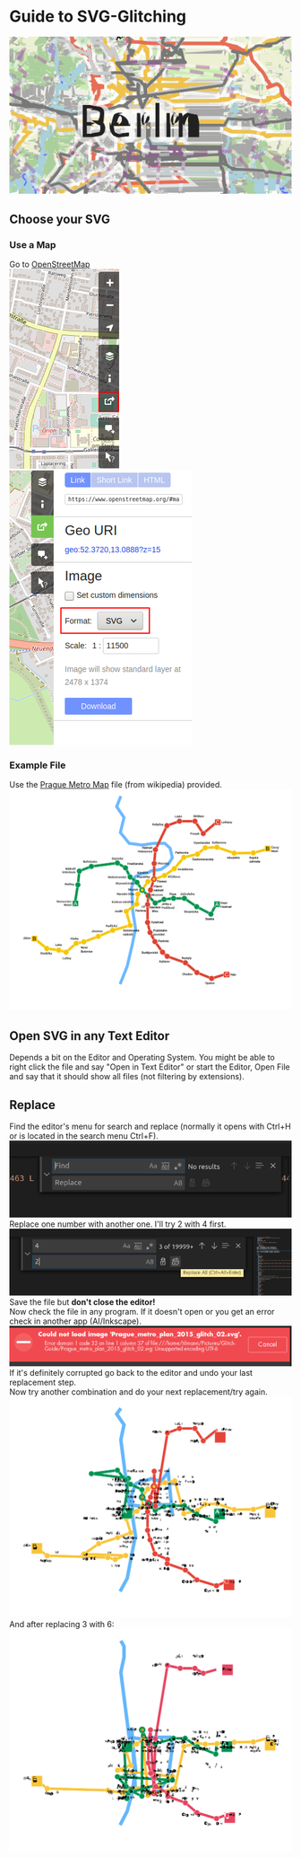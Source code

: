 # Guide to SVG-Glitching
![](images/Berlin-2.png)<br>
## Choose your SVG
### Use a Map
Go to [OpenStreetMap](www.openstreetmap.org)<br>
![](images/img_01.png)<br>
![](images/img_02.png)<br>
### Example File
Use the [Prague Metro Map](Prague_metro_plan_2015.svg) file (from wikipedia) provided.
![Prague Metro Map](Prague_metro_plan_2015.svg)
## Open SVG in any Text Editor
Depends a bit on the Editor and Operating System. You might be able to right click the file and say "Open in Text Editor" or start the Editor, Open File and say that it should show all files (not filtering by extensions).
## Replace
Find the editor's menu for search and replace (normally it opens with Ctrl+H or is located in the search menu Ctrl+F). <br>
![](/images/img_03.png)<br>
Replace one number with another one. I'll try 2 with 4 first.<br>
![](/images/img_04.png)<br>
Save the file but **don't close the editor!**<br>
Now check the file in any program. If it doesn't open or you get an error check in another app (AI/Inkscape).<br>
![](/images/img_05.png)<br>
If it's definitely corrupted go back to the editor and undo your last replacement step.<br>
Now try another combination and do your next replacement/try again.
![](Prague_metro_plan_2015_glitch_01.png)<br>
And after replacing 3 with 6:
![](Prague_metro_plan_2015_glitch_02.png)<br>
